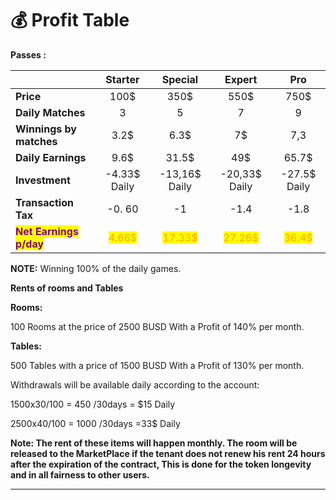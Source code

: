 # 💰 Profit Table

**Passes :**

|                                                           |                  Starter                 |                  Special                  |                   Expert                  |                    Pro                   |
| --------------------------------------------------------- | :--------------------------------------: | :---------------------------------------: | :---------------------------------------: | :--------------------------------------: |
| **Price**                                                 |                   100$                   |                    350$                   |                    550$                   |                   750$                   |
| **Daily Matches**                                         |                     3                    |                     5                     |                     7                     |                     9                    |
| **Winnings by matches**                                   |                   3.2$                   |                    6.3$                   |                     7$                    |                    7,3                   |
| **Daily Earnings**                                        |                   9.6$                   |                   31.5$                   |                    49$                    |                   65.7$                  |
| **Investment**                                            |               -4.33$ Daily               |               -13,16$ Daily               |               -20,33$ Daily               |               -27.5$ Daily               |
| **Transaction Tax**                                       |                  -0. 60                  |                     -1                    |                    -1.4                   |                   -1.8                   |
| <mark style="color:purple;">**Net Earnings p/day**</mark> | <mark style="color:orange;">4.66$</mark> | <mark style="color:orange;">17.33$</mark> | <mark style="color:orange;">27.26$</mark> | <mark style="color:orange;">36.4$</mark> |

**NOTE:** Winning 100% of the daily games.

**Rents of rooms and Tables**

**Rooms:**

100 Rooms at the price of 2500 BUSD With a Profit of 140% per month.

**Tables:**

500 Tables with a price of 1500 BUSD With a Profit of 130% per month.

Withdrawals will be available daily according to the account:

1500x30/100 = 450 /30days = $15 Daily

2500x40/100 = 1000 /30days =33$ Daily

**Note: The rent of these items will happen monthly. The room will be released to the MarketPlace if the tenant does not renew his rent 24 hours after the expiration of the contract, This is done for the token longevity and in all fairness to other users.**

***

